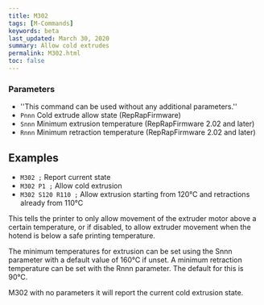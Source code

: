 ```yaml
---
title: M302
tags: [M-Commands] 
keywords: beta 
last_updated: March 30, 2020 
summary: Allow cold extrudes 
permalink: M302.html
toc: false 
---
```



### Parameters

* ''This command can be used without any additional parameters.''
* `Pnnn` Cold extrude allow state (RepRapFirmware)
* `Snnn` Minimum extrusion temperature (RepRapFirmware 2.02 and later)
* `Rnnn` Minimum retraction temperature (RepRapFirmware 2.02 and later)

## Examples

* ` M302 ; `  Report current state
* ` M302 P1 ; `  Allow cold extrusion
* ` M302 S120 R110 ; `  Allow extrusion starting from 120°C and retractions already from 110°C

This tells the printer to only allow movement of the extruder motor above a certain temperature, or if disabled, to allow extruder movement when the hotend is below a safe printing temperature.

The minimum temperatures for extrusion can be set using the Snnn parameter with a default value of 160°C if unset. A minimum retraction temperature can be set with the Rnnn parameter. The default for this is 90°C.

M302 with no parameters it will report the current cold extrusion state.

